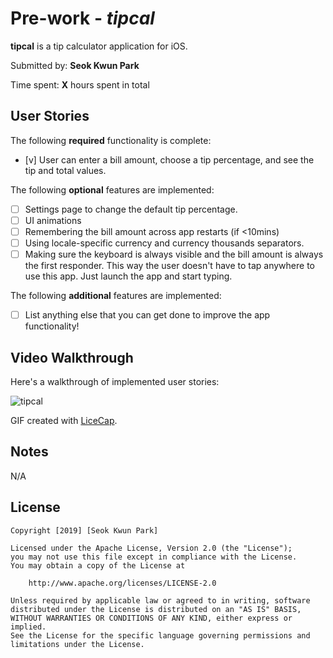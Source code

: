 # Pre-work - *tipcal*

**tipcal** is a tip calculator application for iOS.

Submitted by: **Seok Kwun Park**

Time spent: **X** hours spent in total

## User Stories

The following **required** functionality is complete:

* [v] User can enter a bill amount, choose a tip percentage, and see the tip and total values.

The following **optional** features are implemented:
* [ ] Settings page to change the default tip percentage.
* [ ] UI animations
* [ ] Remembering the bill amount across app restarts (if <10mins)
* [ ] Using locale-specific currency and currency thousands separators.
* [ ] Making sure the keyboard is always visible and the bill amount is always the first responder. This way the user doesn't have to tap anywhere to use this app. Just launch the app and start typing.

The following **additional** features are implemented:

- [ ] List anything else that you can get done to improve the app functionality!

## Video Walkthrough 

Here's a walkthrough of implemented user stories:

<img src='https://i.imgur.com/QLy1Qt8.gif' title='tipcal' width='' alt='tipcal' />

GIF created with [LiceCap](http://www.cockos.com/licecap/).

## Notes

N/A 

## License

    Copyright [2019] [Seok Kwun Park]

    Licensed under the Apache License, Version 2.0 (the "License");
    you may not use this file except in compliance with the License.
    You may obtain a copy of the License at

        http://www.apache.org/licenses/LICENSE-2.0

    Unless required by applicable law or agreed to in writing, software
    distributed under the License is distributed on an "AS IS" BASIS,
    WITHOUT WARRANTIES OR CONDITIONS OF ANY KIND, either express or implied.
    See the License for the specific language governing permissions and
    limitations under the License.
